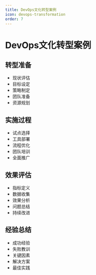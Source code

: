 ```yaml
---
title: DevOps文化转型案例
icon: devops-transformation
order: 7
---
```


# DevOps文化转型案例

## 转型准备
- 现状评估
- 目标设定
- 策略制定
- 团队准备
- 资源规划

## 实施过程
- 试点选择
- 工具部署
- 流程优化
- 团队培训
- 全面推广

## 效果评估
- 指标定义
- 数据收集
- 效果分析
- 问题总结
- 持续改进

## 经验总结
- 成功经验
- 失败教训
- 关键因素
- 解决方案
- 最佳实践
